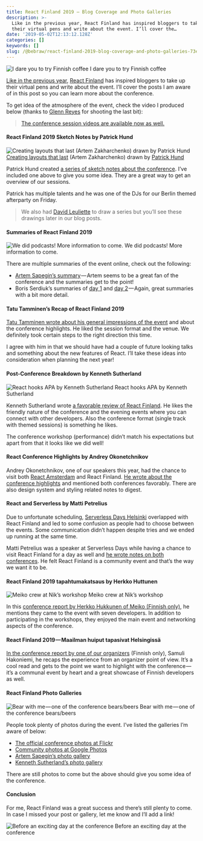 ```yaml
---
title: React Finland 2019 — Blog Coverage and Photo Galleries
description: >-
  Like in the previous year, React Finland has inspired bloggers to take up
  their virtual pens and write about the event. I’ll cover the…
date: '2019-05-02T12:13:12.128Z'
categories: []
keywords: []
slug: /@bebraw/react-finland-2019-blog-coverage-and-photo-galleries-73ebbbf47d8d
---
```


![I dare you to try Finnish coffee](img/1__GQl43DfLpSgJpQ0GTxS__CQ.jpeg)
I dare you to try Finnish coffee

[Like in the previous year](https://medium.com/react-finland/react-finland-2018-blog-coverage-e65bcece8946), [React Finland](https://react-finland.fi) has inspired bloggers to take up their virtual pens and write about the event. I’ll cover the posts I am aware of in this post so you can learn more about the conference.

To get idea of the atmosphere of the event, check the video I produced below (thanks to [Glenn Reyes](https://twitter.com/glnnrys) for shooting the last bit):

> [The conference session videos are available now as well.](https://www.youtube.com/watch?v=IqbOPkCwxlw&list=PL-a9lBflNu2oW1lU7fUvW0oAnbj-mxk2a)

#### React Finland 2019 Sketch Notes by Patrick Hund

![[Creating layouts that last](https://www.youtube.com/watch?v=_HrXUB97xQs&list=PL-a9lBflNu2oW1lU7fUvW0oAnbj-mxk2a&index=20) (Artem Zakharchenko) drawn by [Patrick Hund](https://twitter.com/wiekatz)](img/1__qhIflNjfRC3jqUkDLPoN1w.png)
[Creating layouts that last](https://www.youtube.com/watch?v=_HrXUB97xQs&list=PL-a9lBflNu2oW1lU7fUvW0oAnbj-mxk2a&index=20) (Artem Zakharchenko) drawn by [Patrick Hund](https://twitter.com/wiekatz)

Patrick Hund created [a series of sketch notes about the conference](https://ebaytech.berlin/react-finland-2019-sketch-notes-64316793809e). I’ve included one above to give you some idea. They are a great way to get an overview of our sessions.

Patrick has multiple talents and he was one of the DJs for our Berlin themed afterparty on Friday.

> We also had [David Leuliette](https://twitter.com/flexbox_) to draw a series but you’ll see these drawings later in our blog posts.

#### Summaries of React Finland 2019

![We did podcasts! More information to come.](img/1__YHeZL3ZmxWCkSSLyiM4fLg.jpeg)
We did podcasts! More information to come.

There are multiple summaries of the event online, check out the following:

*   [Artem Sapegin’s summary](https://blog.sapegin.me/all/react-finland-2019/) — Artem seems to be a great fan of the conference and the summaries get to the point!
*   Boris Serdiuk’s summaries of [day 1](https://gist.github.com/just-boris/c5489afd181bb0bbd2501cfbbe9f56b7) and [day 2](https://gist.github.com/just-boris/2080a0595464c1554ea8b03005984f09) — Again, great summaries with a bit more detail.

#### Tatu Tamminen’s Recap of React Finland 2019

[Tatu Tamminen wrote about his general impressions of the event](https://www.triplet.fi/blog/react-finland-2019-recap/) and about the conference highlights. He liked the session format and the venue. We definitely took certain steps to the right direction this time.

I agree with him in that we should have had a couple of future looking talks and something about the new features of React. I’ll take these ideas into consideration when planning the next year!

#### Post-Conference Breakdown by Kenneth Sutherland

![React hooks APA by Kenneth Sutherland](img/1__8iL0G5xC2QRlzRBJraCFLg.jpeg)
React hooks APA by Kenneth Sutherland

Kenneth Sutherland wrote [a favorable review of React Finland](http://www.kennethsutherland.com/off-topic/react-finland-post-conference-breakdown/). He likes the friendly nature of the conference and the evening events where you can connect with other developers. Also the conference format (single track with themed sessions) is something he likes.

The conference workshop (performance) didn’t match his expectations but apart from that it looks like we did well!

#### React Conference Highlights by Andrey Okonetchnikov

Andrey Okonetchnikov, one of our speakers this year, had the chance to visit both [React Amsterdam](https://react.amsterdam) and React Finland. [He wrote about the conference highlights](https://medium.com/@okonetchnikov/2019-react-conferences-highlights-dbf084769682) and mentioned both conferences favorably. There are also design system and styling related notes to digest.

#### React and Serverless by Matti Petrelius

Due to unfortunate scheduling, [Serverless Days Helsinki](https://helsinki.serverlessdays.io) overlapped with React Finland and led to some confusion as people had to choose between the events. Some communication didn’t happen despite tries and we ended up running at the same time.

Matti Petrelius was a speaker at Serverless Days while having a chance to visit React Finland for a day as well and [he wrote notes on both conferences](https://lesscodeismore.dev/react-and-serverless/). He felt React Finland is a community event and that’s the way we want it to be.

#### React Finland 2019 tapahtumakatsaus by Herkko Huttunen

![Meiko crew at Nik’s workshop](img/1__7YX1BmzKa__e__rTJAcn3S3g.jpeg)
Meiko crew at Nik’s workshop

In this [conference report by Herkko Hukkunen of Meiko (Finnish only)](https://meiko.fi/blogi/react-finland-2019-tapahtumakatsaus), he mentions they came to the event with seven developers. In addition to participating in the workshops, they enjoyed the main event and networking aspects of the conference.

#### React Finland 2019 — Maailman huiput tapasivat Helsingissä

[In the conference report by one of our organizers](https://www.punosmobile.com/blog/react-finland-2019-maailman-huiput-tapasivat-helsingissa/) (Finnish only), Samuli Hakoniemi, he recaps the experience from an organizer point of view. It’s a cool read and gets to the point we want to highlight with the conference — it’s a communal event by heart and a great showcase of Finnish developers as well.

#### React Finland Photo Galleries

![Bear with me — one of the conference bears/beers](img/1__0kjyBJoc3OeU__XwvjpdVjw.jpeg)
Bear with me — one of the conference bears/beers

People took plenty of photos during the event. I’ve listed the galleries I’m aware of below:

*   [The official conference photos at Flickr](https://www.flickr.com/photos/react-finland/sets/72157680132693308)
*   [Community photos at Google Photos](https://photos.app.goo.gl/4tJskvEd1haKyBX1A)
*   [Artem Sapegin’s photo gallery](https://photos.google.com/share/AF1QipMS_0I7KwhWK4QPIVK-_0djKkMQMMb63Db187j8dVYpbk8VYLAf3R1ottnUtG_wWw?key=Uzh6TGZnc19lRUdjTkM2emRmRnBJRTlUMXlBOHN3)
*   [Kenneth Sutherland’s photo gallery](https://www.flickr.com/photos/_delp_/albums/72157706773305931)

There are still photos to come but the above should give you some idea of the conference.

#### Conclusion

For me, React Finland was a great success and there’s still plenty to come. In case I missed your post or gallery, let me know and I’ll add a link!

![Before an exciting day at the conference](img/1__OwPQ3KLOmJgqrS75FAvPow.jpeg)
Before an exciting day at the conference